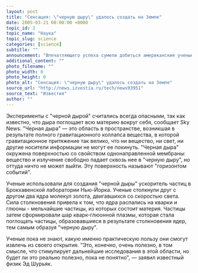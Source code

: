 ```yaml
---
layout: post
title: "Сенсация: \"черную дыру\" удалось создать на Земле"
date: 2005-03-21 00:00:00 +0000
topic_id: 2
topic_name: "Наука"
topic_slug: science
categories: [science]
subtitle: ""
announcement: "Впечатляющего успеха сумели добиться американские ученые. Они создали \"черную дыру\" в лабораторных условиях. \"Черная дыра\" просуществовала крайне мало времени: миллиардную часть наносекунды. При этом ее температура в 300 млн. раз превысила температуру Солнца."
additional_content: ""
photo_filename: ""
photo_width: 0
photo_height: 0
photo_alt: "Сенсация: \"черную дыру\" удалось создать на Земле"
source_url: "http://news.izvestia.ru/tech/news93951"
source_text: "Известия"
author: ""
---
```

Эксперименты с "черной дырой" считались всегда опасными, так как известно, что дыра поглощает всю материю вокруг себя, сообщает Sky News. "Черная дыра" &mdash; это область в пространстве, возникшая в результате полного гравитационного коллапса вещества, в которой гравитационное притяжение так велико, что ни вещество, ни свет, ни другие носители информации не могут ее покинуть. "Черная дыра" окружена поверхностью со свойством однонаправленной мембраны: вещество и излучение свободно падает сквозь нее в "черную дыру", но оттуда ничто не может выйти. Эту поверхность называют "горизонтом событий".

Ученые использовали для создания "черной дыры" ускоритель частиц в Брокхавенской лаборатории Нью-Йорка. Ученые столкнули друг с другом два ядра молекул золота, двигавшихся со скоростью света. Сила столкновения привела к том, что ядра распались на кварки и глюоны - мельчайшие частицы, из которых состоит материя. Частицы затем сформировали шар кварк-глюонной плазмы, которая стала поглощать частицы, образовавшиеся в результате столкновения ядер, тем самым образуя "черную дыру".

Ученые пока не знают, какую именно практическую пользу они смогут извлечь из своего открытия. "Это, конечно, очень полезно, в том смысле, что стимулирует дальнейшие исследования в этой области, но будет ли это реально полезно, пока не понятно", &mdash; заявил известный физик Эд Шурьяк.
